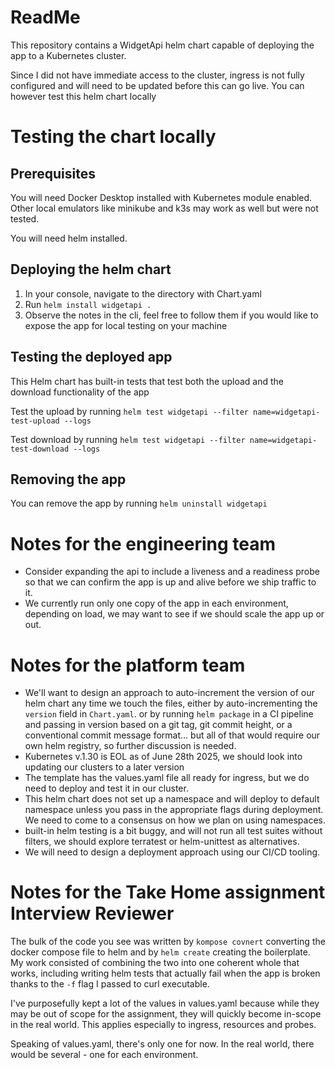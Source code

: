 # ReadMe

This repository contains a WidgetApi helm chart capable of deploying the app to a Kubernetes cluster.

Since I did not have immediate access to the cluster, ingress is not fully configured and will need to be updated before this can go live. You can however test this helm chart locally 

# Testing the chart locally

## Prerequisites

You will need Docker Desktop installed with Kubernetes module enabled. Other local emulators like minikube and k3s may work as well but were not tested. 

You will need helm installed.

## Deploying the helm chart

1. In your console, navigate to the directory with Chart.yaml
2. Run `helm install widgetapi .`
3. Observe the notes in the cli, feel free to follow them if you would like to expose the app for local testing on your machine

## Testing the deployed app

This Helm chart has built-in tests that test both the upload and the download functionality of the app

Test the upload by running `helm test widgetapi --filter name=widgetapi-test-upload --logs`

Test download by running `helm test widgetapi --filter name=widgetapi-test-download --logs`

## Removing the app

You can remove the app by running `helm uninstall widgetapi`

# Notes for the engineering team

* Consider expanding the api to include a liveness and a readiness probe so that we can confirm the app is up and alive before we ship traffic to it.
* We currently run only one copy of the app in each environment, depending on load, we may want to see if we should scale the app up or out.

 # Notes for the platform team

 * We'll want to design an approach to auto-increment the version of our helm chart any time we touch the files, either by auto-incrementing the `version` field in `Chart.yaml`. or by running `helm package` in a CI pipeline and passing in version based on a git tag, git commit height, or a conventional commit message format... but all of that would require our own helm registry, so further discussion is needed.
 * Kubernetes v.1.30 is EOL as of June 28th 2025, we should look into updating our clusters to a later version
 * The template has the values.yaml file all ready for ingress, but we do need to deploy and test it in our cluster. 
 * This helm chart does not set up a namespace and will deploy to default namespace unless you pass in the appropriate flags during deployment. We need to come to a consensus on how we plan on using namespaces.
 * built-in helm testing is a bit buggy, and will not run all test suites without filters, we should explore terratest or helm-unittest as alternatives.
 * We will need to design a deployment approach using our CI/CD tooling.


# Notes for the Take Home assignment Interview Reviewer

The bulk of the code you see was written by `kompose covnert` converting the docker compose file to helm and by `helm create` creating the boilerplate. My work consisted of combining the two into one coherent whole that works, including writing helm tests that actually fail when the app is broken thanks to the `-f` flag I passed to curl executable.

I've purposefully kept a lot of the values in values.yaml because while they may be out of scope for the assignment, they will quickly become in-scope in the real world. This applies especially to ingress, resources and probes.

Speaking of values.yaml, there's only one for now. In the real world, there would be several - one for each environment.